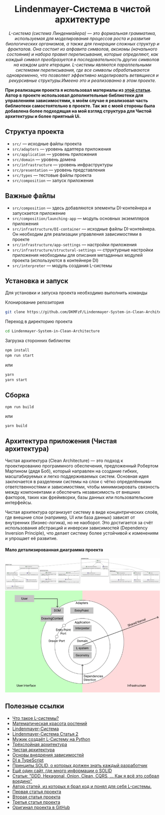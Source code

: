 <h1 align="center">Lindenmayer-Система в чистой архитектуре</h1>
<p align="center">
  <em>L-система (система Линденмайера) — это формальная грамматика, используемая для моделирования процессов роста и развития биологических организмов, а также для генерации сложных структур и фракталов. Она состоит из алфавита символов, аксиомы (начального состояния) и набора правил переписывания, которые определяют, как каждый символ преобразуется в последовательность других символов на каждом шаге итерации. L-системы являются параллельными системами переписывания, где все символы обрабатываются одновременно, что позволяет эффективно моделировать ветвящиеся и рекурсивные структуры.Имеено это и реализованно в этом проекте. </em>
</p>

__При реализации проекта я использовал материалы из <a href="https://bespoyasov.ru/blog/generating-trees-on-canvas-using-typescript-and-oop/">этой статьи</a>. Автор в проекте использовал дополнительные библиотеки для управлениям зависимостями, в моём случае я реализовал часть библиотеки самостоятельно в проекте. Так же с моей стороны была добавлена более подходящая на мой взгляд структура для Чистой архитектуры и более приятный Ui.__

## Структуа проекта

- ```src/``` — исходные файлы проекта
- ```src/adapters``` — уровень адаптера приложения
- ```src/application``` — уровень приложения
- ```src/domain``` — уровень домена
- ```src/infrastructure``` — уровень инфраструктуры
- ```src/presentation``` — уровень представления
- ```src/types``` — тестовые файлы проекта
- ```src/composition``` — запуск приложения

## Важные файлы

- ```src/composition``` — здесь добавляются элементы DI-контейнера и запускается приложение
- ```src/composition/launching-app``` — модуль основных экземпляров приложения
- ```src/infrastructure/DI-container``` — исходные файлы DI-контейнера. Он необходим для реализации управления зависимостями в проекте
- ```src/infrastructure/app-settings``` — настройки приложения
- ```src/infrastructure/structural-settings``` — структурные настройки приложения необходимы для описания метаданных модулей проекта (используются в контейнере DI)
- ```src/interpreter``` — модуль создания L-системы

## Установка и запуск

Для установки и запуска проекта необходимо выполнить команды

Клонирование репозитория
```Bash
git clone https://github.com/DKMFzF/Lindenmayer-System-in-Clean-Architecture.git
```

Переход в директорию проекта
```Bash
cd Lindenmayer-System-in-Clean-Architecture
```

Загрузка сторонних библиотек
```Bash
npm install
npm run start
```

или

```Bash
yarn
yarn start
```
## Сборка

```
npm run build
```

или

```
yarn build
```

## Архитектура приложения (Чистая архитектура)

Чистая архитектура (Clean Architecture) — это подход к проектированию программного обеспечения, предложенный Робертом Мартином (дядя Боб), который направлен на создание гибких, масштабируемых и легко поддерживаемых систем. Основная идея заключается в разделении системы на слои с чётко определёнными ответственностями и зависимостями, чтобы минимизировать связность между компонентами и обеспечить независимость от внешних факторов, таких как фреймворки, базы данных или пользовательские интерфейсы.  

Чистая архитектура организует систему в виде концентрических слоёв, где внешние слои (например, UI или база данных) зависят от внутренних (бизнес-логика), но не наоборот. Это достигается за счёт использования абстракций и инверсии зависимостей (Dependency Inversion Principle), что делает систему более устойчивой к изменениям и упрощает её развитие.

#### Мало детализированная диаграмма проекта
![uml-диограмма проекта](./uml.png)
![state](./state.png)

## Полезные ссылки
- [Что такое L-системы?](https://habr.com/ru/articles/540062/)
- [Математическая красота ростений](https://habr.com/ru/articles/69989/)
- [Lindenmayer-Система](https://www.maplesoft.com/support/help/maple/view.aspx?path=MathApps/LindenmayerSystems)
- [Lindenmayer-Система Статья 2](https://jobtalle.com/lindenmayer_systems.html)
- [Мужик создаёт L-Систему на Python](https://www.youtube.com/watch?v=mAz46Z5curo)
- [Трёхслойная архитектура](https://doka.guide/tools/clean-architecture/)
- [Чистая архитектура](https://habr.com/ru/companies/otus/articles/732178/)
- [Основы внедрения зависимостей](https://habr.com/ru/articles/434380/)
- [DI в TypeScript](https://bespoyasov.ru/blog/di-ts-in-practice/)
- [Принципы SOLID, о которых должен знать каждый разработчик](https://habr.com/ru/companies/ruvds/articles/426413/)
- [Ещё один сайт, где много информации о SOLID](https://solidbook.vercel.app/)
- [Статья: "DDD, Hexagonal, Onion, Clean, CQRS, … Как я всё это собрал воедино"](https://herbertograca.com/2017/11/16/explicit-architecture-01-ddd-hexagonal-onion-clean-cqrs-how-i-put-it-all-together/)
- [Автор статей, из которых я брал код и понял для себя L-системы.](https://github.com/bespoyasov)
- [Первая статья проекта](https://bespoyasov.ru/blog/generating-trees-on-canvas-using-typescript-and-oop/)
- [Вторая статья проекта](https://bespoyasov.ru/blog/generating-trees-on-canvas-using-typescript-and-oop-2/)
- [Третья статья проекта](https://bespoyasov.ru/blog/generating-trees-on-canvas-using-typescript-and-oop-3/)
- [Оригинал проекта в GitHub](https://github.com/bespoyasov/treees)
